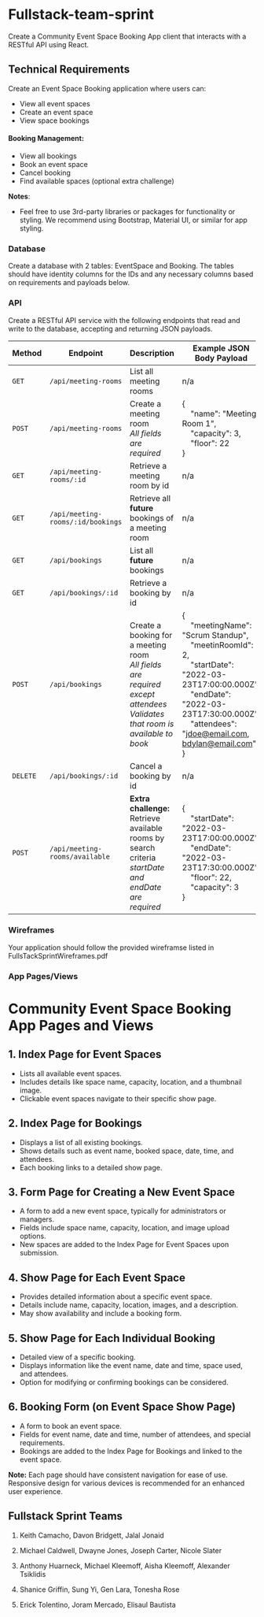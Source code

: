 # Fullstack-team-sprint

Create a Community Event Space Booking App client that interacts with a RESTful API using React.

## Technical Requirements

Create an Event Space Booking application where users can:

- View all event spaces
- Create an event space
- View space bookings

#### Booking Management:

- View all bookings
- Book an event space
- Cancel booking
- Find available spaces (optional extra challenge)

**Notes**:

- Feel free to use 3rd-party libraries or packages for functionality or styling. We recommend using Bootstrap, Material UI, or similar for app styling.

### Database

Create a database with 2 tables: EventSpace and Booking. The tables should have identity columns for the IDs and any necessary columns based on requirements and payloads below.

### API

Create a RESTful API service with the following endpoints that read and write to the database, accepting and returning JSON payloads.

| Method   | Endpoint                          | Description                                                                                                                                   | Example JSON Body Payload                                                                                                                                                                                                                                                                                                          |
| -------- | --------------------------------- | --------------------------------------------------------------------------------------------------------------------------------------------- | ---------------------------------------------------------------------------------------------------------------------------------------------------------------------------------------------------------------------------------------------------------------------------------------------------------------------------------- |
| `GET`    | `/api/meeting-rooms`              | List all meeting rooms                                                                                                                        | n/a                                                                                                                                                                                                                                                                                                                                |
| `POST`   | `/api/meeting-rooms`              | Create a meeting room<br><em>All fields are required</em>                                                                                     | { <br>&nbsp;&nbsp;&nbsp;&nbsp;"name": "Meeting Room 1",<br>&nbsp;&nbsp;&nbsp;&nbsp;"capacity": 3,<br>&nbsp;&nbsp;&nbsp;&nbsp;"floor": 22<br>}                                                                                                                                                                                      |
| `GET`    | `/api/meeting-rooms/:id`          | Retrieve a meeting room by id                                                                                                                 | n/a                                                                                                                                                                                                                                                                                                                                |
| `GET`    | `/api/meeting-rooms/:id/bookings` | Retrieve all **future** bookings of a meeting room                                                                                            | n/a                                                                                                                                                                                                                                                                                                                                |
| `GET`    | `/api/bookings`                   | List all **future** bookings                                                                                                                  | n/a                                                                                                                                                                                                                                                                                                                                |
| `GET`    | `/api/bookings/:id`               | Retrieve a booking by id                                                                                                                      | n/a                                                                                                                                                                                                                                                                                                                                |
| `POST`   | `/api/bookings`                   | Create a booking for a meeting room<br><em>All fields are required except attendees</em><br><em>Validates that room is available to book</em> | { <br>&nbsp;&nbsp;&nbsp;&nbsp;"meetingName": "Scrum Standup",<br>&nbsp;&nbsp;&nbsp;&nbsp;"meetinRoomId": 2,<br>&nbsp;&nbsp;&nbsp;&nbsp;"startDate": "2022-03-23T17:00:00.000Z",<br>&nbsp;&nbsp;&nbsp;&nbsp;"endDate": "2022-03-23T17:30:00.000Z",<br>&nbsp;&nbsp;&nbsp;&nbsp;"attendees": "jdoe@email.com, bdylan@email.com"<br> } |
| `DELETE` | `/api/bookings/:id`               | Cancel a booking by id                                                                                                                        | n/a                                                                                                                                                                                                                                                                                                                                |
| `POST`   | `/api/meeting-rooms/available`    | **Extra challenge:** <br>Retrieve available rooms by search criteria<br><em>startDate and endDate are required</em>                           | { <br>&nbsp;&nbsp;&nbsp;&nbsp;"startDate": "2022-03-23T17:00:00.000Z",<br>&nbsp;&nbsp;&nbsp;&nbsp;"endDate": "2022-03-23T17:30:00.000Z",<br>&nbsp;&nbsp;&nbsp;&nbsp;"floor": 22,<br>&nbsp;&nbsp;&nbsp;&nbsp;"capacity": 3<br> }                                                                                                    |                                                                                                                                                                                                                                                                         |

### Wireframes

Your application should follow the provided wireframse listed in FullsTackSprintWireframes.pdf


### App Pages/Views
# Community Event Space Booking App Pages and Views

## 1. Index Page for Event Spaces
- Lists all available event spaces.
- Includes details like space name, capacity, location, and a thumbnail image.
- Clickable event spaces navigate to their specific show page.

## 2. Index Page for Bookings
- Displays a list of all existing bookings.
- Shows details such as event name, booked space, date, time, and attendees.
- Each booking links to a detailed show page.

## 3. Form Page for Creating a New Event Space
- A form to add a new event space, typically for administrators or managers.
- Fields include space name, capacity, location, and image upload options.
- New spaces are added to the Index Page for Event Spaces upon submission.

## 4. Show Page for Each Event Space
- Provides detailed information about a specific event space.
- Details include name, capacity, location, images, and a description.
- May show availability and include a booking form.

## 5. Show Page for Each Individual Booking
- Detailed view of a specific booking.
- Displays information like the event name, date and time, space used, and attendees.
- Option for modifying or confirming bookings can be considered.

## 6. Booking Form (on Event Space Show Page)
- A form to book an event space.
- Fields for event name, date and time, number of attendees, and special requirements.
- Bookings are added to the Index Page for Bookings and linked to the event space.

**Note:** Each page should have consistent navigation for ease of use. Responsive design for various devices is recommended for an enhanced user experience.

## Fullstack Sprint Teams

1. Keith Camacho,
   Davon	Bridgett,
   Jalal	Jonaid

2. Michael 	Caldwell,
   Dwayne	Jones,
   Joseph 	Carter,
   Nicole 	Slater
   
4. Anthony 	Huarneck,
   Michael 	Kleemoff,
   Aisha 	Kleemoff,
   Alexander	Tsiklidis
   
6. Shanice	Griffin,
   Sung	Yi,
   Gen	Lara,
   Tonesha	Rose
   
7. Erick 	Tolentino,
  Joram 	Mercado,
  Elisaul	Bautista

